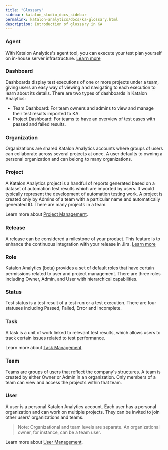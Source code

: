 ```yaml
---
title: "Glossary" 
sidebar: katalon_studio_docs_sidebar
permalink: katalon-analytics/docs/ka-glossary.html 
description: Introduction of glossary in KA
---
```

### Agent

With Katalon Analytics's agent tool, you can execute your test plan yourself on in-house server infrastructure. [Learn more](https://docs.katalon.com/katalon-analytics/docs/agents.html)

### Dashboard

Dashboards display test executions of one or more projects under a team, giving users an easy way of viewing and navigating to each execution to learn about its details. There are two types of dashboards in Katalon Analytics:

* Team Dashboard: For team owners and admins to view and manage their test results imported to KA.
* Project Dashboard: For teams to have an overview of test cases with passed and failed results.

### Organization

Organizations are shared Katalon Analytics accounts where groups of users can collaborate across several projects at once. A user defaults to owning a personal organization and can belong to many organizations.

### Project

A Katalon Analytics project is a handful of reports generated based on a dataset of automation test results which are imported by users. It would typically represent the development of automation testing work. A project is created only by Admins of a team with a particular name and automatically generated ID. There are many projects in a team.

Learn more about [Project Management](https://docs.katalon.com/katalon-analytics/docs/project-management-main-toolbar.html).

### Release

A release can be considered a milestone of your product. This feature is to enhance the continuous integration with your release in Jira. [Learn more](https://docs.katalon.com/katalon-analytics/docs/ka-integration-jira.html)

### Role

Katalon Analytics (beta) provides a set of default roles that have certain permissions related to user and project management. There are three roles including Owner, Admin, and User with hierarchical capabilities.

### Status

Test status is a test result of a test run or a test execution. There are four statuses including Passed, Failed, Error and Incomplete.

### Task

 A task is a unit of work linked to relevant test results, which allows users to track certain issues related to test performance.

 Learn more about [Task Management](https://docs.katalon.com/katalon-analytics/docs/project-management-task.html).

### Team

Teams are groups of users that reflect the company's structures. A team is created by either Owner or Admin in an organization. Only members of a team can view and access the projects within that team.

### User

A user is a personal Katalon Analytics account. Each user has a personal organization and can work on multiple projects. They can be invited to join other users' organizations and teams.

> Note: Organizational and team levels are separate. An organizational owner, for instance, can be a team user.

Learn more about [User Management](https://docs.katalon.com/katalon-analytics/docs/user-management.html).
